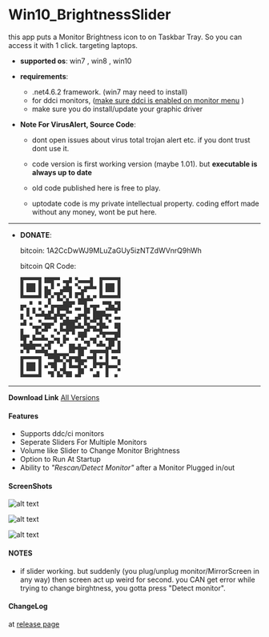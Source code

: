 # Win10_BrightnessSlider
this app puts a Monitor Brightness icon to on Taskbar Tray. So you can access it with 1 click.
targeting laptops. 

* **supported os**:  win7 , win8 , win10 
 

* **requirements**: 
  * .net4.6.2 framework.  (win7 may need to install)
  * for ddci monitors, ([make sure  ddci is enabled on monitor menu](https://github.com/blackholeearth/Win10_BrightnessSlider/blob/master/enable%20ddc-ci.jpg?raw=true)
)
  *  make sure you do install/update your graphic driver 
  
* **Note For VirusAlert, Source Code**: 
   * dont open issues about virus total trojan alert etc. if you dont trust dont use it.   

   * code version is  first working version (maybe 1.01). but **executable is always up to date**
   * old code published here is free to play.
   * uptodate code is my private intellectual property. coding effort made without any money, wont be put here.

-------------------
* **DONATE**: 

   bitcoin: 1A2CcDwWJ9MLuZaGUy5izNTZdWVnrQ9hWh

   bitcoin QR Code: 

   ![alt text](https://github.com/blackholeearth/Win10_BrightnessSlider/blob/master/send_bitcoinQR.png?raw=true)

--------------------

**Download Link**   [All Versions](https://github.com/blackholeearth/Win10_BrightnessSlider/releases)


#### Features

* Supports ddc/ci monitors 
* Seperate Sliders For Multiple Monitors
* Volume like Slider to Change Monitor Brightness
* Option to Run At Startup
* Ability to *"Rescan/Detect Monitor"* after a Monitor Plugged in/out

#### ScreenShots



![alt text](https://github.com/blackholeearth/Win10_BrightnessSlider/blob/master/ss1.jpg?raw=true)

![alt text](https://github.com/blackholeearth/Win10_BrightnessSlider/blob/master/ss2.jpg?raw=true)

![alt text](https://github.com/blackholeearth/Win10_BrightnessSlider/blob/master/ss3.jpg?raw=true)


#### NOTES   
* if slider working. but suddenly (you plug/unplug monitor/MirrorScreen in any way) then screen act up weird for second.
 you CAN get error while trying to change birghtness, you gotta press "Detect monitor".  


#### ChangeLog 
at [release page](https://github.com/blackholeearth/Win10_BrightnessSlider/releases)  





